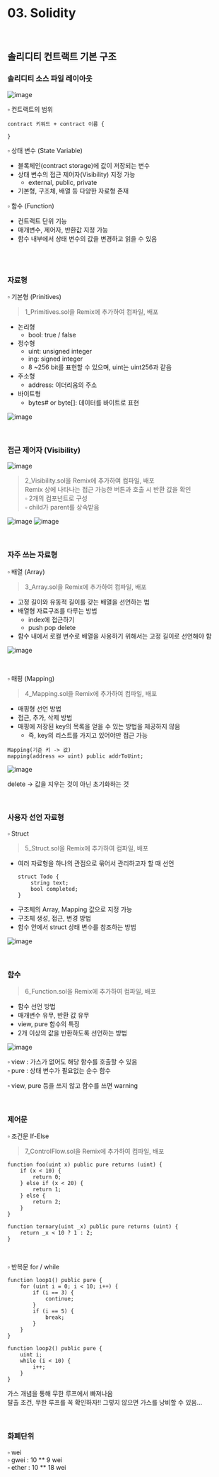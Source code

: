 # 03. Solidity  
<br>

## 솔리디티 컨트랙트 기본 구조

### 솔리디티 소스 파일 레이아웃
![image](https://user-images.githubusercontent.com/93974908/220638425-2bf0fed8-47f5-4aab-a77d-69b7f2e62d2c.png)

▫ 컨트랙트의 범위   
```
contract 키워드 + contract 이름 {

}
```

▫ 상태 변수 (State Variable)    
- 블록체인(contract storage)에 값이 저장되는 변수
- 상태 변수의 접근 제어자(Visibility) 지정 가능
  - external, public, private
- 기본형, 구조체, 배열 등 다양한 자료형 존재

▫ 함수 (Function)   
- 컨트랙트 단위 기능
- 매개변수, 제어자, 반환값 지정 가능
- 함수 내부에서 상태 변수의 값을 변경하고 읽을 수 있음  

<br><br>

### 자료형
▫ 기본형 (Prinitives)   

> 1_Primitives.sol을 Remix에 추가하여 컴파일, 배포

- 논리형  
  - bool: true / false  
- 정수형
  - uint: unsigned integer
  - ing: signed integer
  - 8 ~256 bit를 표현할 수 있으며, uint는 uint256과 같음
- 주소형
  - address: 이더리움의 주소 
- 바이트형
  - bytes# or byte[]: 데이터를 바이트로 표현    

![image](https://user-images.githubusercontent.com/93974908/220644028-c8ea05ad-0224-4f2e-b380-75a026993107.png)

<br>

### 접근 제어자 (Visibility)

![image](https://user-images.githubusercontent.com/93974908/220645208-e7daaad3-01ff-4551-bc7c-41b7b6f7e18b.png)

> 2_Visibility.sol을 Remix에 추가하여 컴파일, 배포  
> Remix 상에 나타나는 접근 가능한 버튼과 호출 시 반환 값을 확인     
▫ 2개의 컴포넌트로 구성     
▫ child가 parent를 상속받음     

![image](https://user-images.githubusercontent.com/93974908/220646905-c3d8c487-8b64-425b-973a-113bb99b99ba.png)
![image](https://user-images.githubusercontent.com/93974908/220647028-56625f65-5484-4925-a9e1-19aedb728332.png)

<br>

### 자주 쓰는 자료형
▫ 배열 (Array)  
> 3_Array.sol을 Remix에 추가하여 컴파일, 배포 

- 고정 길이와 유동적 길이를 갖는 배열을 선언하는 법
- 배열형 자료구조를 다루는 방법
  - index에 접근하기
  - push pop delete
- 함수 내에서 로컬 변수로 배열을 사용하기 위해서는 고정 길이로 선언해야 함

![image](https://user-images.githubusercontent.com/93974908/220667830-f88f908e-844b-45fc-9b01-323a8e1e9a96.png)

<br>

▫ 매핑 (Mapping)
> 4_Mapping.sol을 Remix에 추가하여 컴파일, 배포 

- 매핑형 선언 방법
- 접근, 추가, 삭제 방법
- 매핑에 저장된 key의 목록을 얻을 수 있는 방법을 제공하지 않음
  - 즉, key의 리스트를 가지고 있어야만 접근 가능

`Mapping(기준 키 -> 값)`    
`mapping(address => uint) public addrToUint;`

![image](https://user-images.githubusercontent.com/93974908/220667960-eff746c7-ca40-4032-ba60-2831776b4191.png)

delete -> 값을 지우는 것이 아닌 초기화하는 것   

<br>

### 사용자 선언 자료형

▫ Struct    
> 5_Struct.sol을 Remix에 추가하여 컴파일, 배포 

- 여러 자료형을 하나의 관점으로 묶어서 관리하고자 할 때 선언
    ```
    struct Todo {
        string text;
        bool completed;
    }
    ```
- 구조체의 Array, Mapping 값으로 지정 가능
- 구조체 생성, 접근, 변경 방법
- 함수 안에서 struct 상태 변수를 참조하는 방법

![image](https://user-images.githubusercontent.com/93974908/220669021-c3a249e7-5057-43e2-8a39-79206e8e4682.png)

<br>

### 함수

> 6_Function.sol을 Remix에 추가하여 컴파일, 배포 

- 함수 선언 방법
- 매개변수 유무, 반환 값 유무
- view, pure 함수의 특징
- 2개 이상의 값을 반환하도록 선언하는 방법

![image](https://user-images.githubusercontent.com/93974908/220670629-b8cc020c-7498-4804-9b50-712d340fbfe6.png)

▫ view : 가스가 없어도 해당 함수를 호출할 수 있음   
▫ pure : 상태 변수가 필요없는 순수 함수     

▫ view, pure 등을 쓰지 않고 함수를 쓰면 warning     

<br>

### 제어문
▫ 조건문 If-Else    
> 7_ControlFlow.sol을 Remix에 추가하여 컴파일, 배포 

```sol
function foo(uint x) public pure returns (uint) {
    if (x < 10) {
        return 0;
    } else if (x < 20) {
        return 1;
    } else {
        return 2;
    }
}
```

``` sol
function ternary(uint _x) public pure returns (uint) {
    return _x < 10 ? 1 : 2;
}
```
<br>

▫ 반복문 for / while    
``` sol
function loop1() public pure {
    for (uint i = 0; i < 10; i++) {
        if (i == 3) {
            continue;
        }
        if (i == 5) {
            break;
        }
    }
}
```
``` sol
function loop2() public pure {
    uint i;
    while (i < 10) {
        i++;
    }
}
```    
가스 개념을 통해 무한 루프에서 빠져나옴     
탈출 조건, 무한 루프를 꼭 확인하자!! 그렇지 않으면 가스를 낭비할 수 있음...

<br>

### 화폐단위
▫ wei   
▫ gwei : 10 ** 9 wei    
▫ ether : 10 ** 18 wei  


